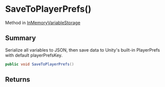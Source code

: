 # SaveToPlayerPrefs()

Method in [InMemoryVariableStorage](/api/csharp/yarn.unity.inmemoryvariablestorage.md)

## Summary


Serialize all variables to JSON, then save data to Unity's
built-in PlayerPrefs with default playerPrefsKey.


```csharp
public void SaveToPlayerPrefs()
```

## Returns



